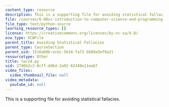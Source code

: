 ```yaml
---
content_type: resource
description: This is a supporting file for avoiding statistical fallacies.
file: /courses/6-00sc-introduction-to-computer-science-and-programming-spring-2011/2746b2c20cffddbd2a0263340e11eab7_lec24.py
file_type: text/python-source
learning_resource_types: []
license: https://creativecommons.org/licenses/by-nc-sa/4.0/
ocw_type: OCWFile
parent_title: Avoiding Statistical Fallacies
parent_type: CourseSection
parent_uid: 1516a60b-ecbc-5b34-fa72-5b89a5ef9a21
resourcetype: Other
title: lec24.py
uid: 2746b2c2-0cff-ddbd-2a02-63340e11eab7
video_files:
  video_thumbnail_file: null
video_metadata:
  youtube_id: null
---
```

This is a supporting file for avoiding statistical fallacies.